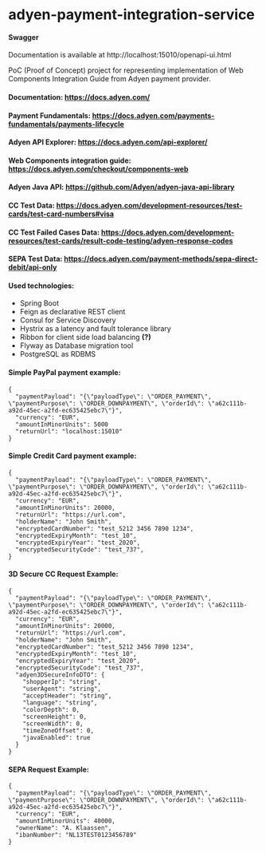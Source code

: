 # adyen-payment-integration-service

#### Swagger
Documentation is available at http://localhost:15010/openapi-ui.html

PoC (Proof of Concept) project for representing implementation of 
Web Components Integration Guide from Adyen payment provider.

#### Documentation: https://docs.adyen.com/
#### Payment Fundamentals: https://docs.adyen.com/payments-fundamentals/payments-lifecycle
#### Adyen API Explorer: https://docs.adyen.com/api-explorer/
#### Web Components integration guide: https://docs.adyen.com/checkout/components-web
#### Adyen Java API: https://github.com/Adyen/adyen-java-api-library
#### CC Test Data: https://docs.adyen.com/development-resources/test-cards/test-card-numbers#visa
#### CC Test Failed Cases Data: https://docs.adyen.com/development-resources/test-cards/result-code-testing/adyen-response-codes
#### SEPA Test Data: https://docs.adyen.com/payment-methods/sepa-direct-debit/api-only

#### Used technologies:

- Spring Boot
- Feign as declarative REST client
- Consul for Service Discovery
- Hystrix as a latency and fault tolerance library
- Ribbon for client side load balancing **(?)**
- Flyway as Database migration tool
- PostgreSQL as RDBMS


#### Simple PayPal payment example:
    {
      "paymentPayload": "{\"payloadType\": \"ORDER_PAYMENT\", \"paymentPurpose\": \"ORDER_DOWNPAYMENT\", \"orderId\": \"a62c111b-a92d-45ec-a2fd-ec635425ebc7\"}",
      "currency": "EUR",
      "amountInMinorUnits": 5000
      "returnUrl": "localhost:15010"
    }

#### Simple Credit Card payment example:
    {
      "paymentPayload": "{\"payloadType\": \"ORDER_PAYMENT\", \"paymentPurpose\": \"ORDER_DOWNPAYMENT\", \"orderId\": \"a62c111b-a92d-45ec-a2fd-ec635425ebc7\"}",
      "currency": "EUR",
      "amountInMinorUnits": 20000,
      "returnUrl": "https://url.com",
      "holderName": "John Smith",
      "encryptedCardNumber": "test_5212 3456 7890 1234",
      "encryptedExpiryMonth": "test_10",
      "encryptedExpiryYear": "test_2020",
      "encryptedSecurityCode": "test_737",
    }

#### 3D Secure CC Request Example:
    {
      "paymentPayload": "{\"payloadType\": \"ORDER_PAYMENT\", \"paymentPurpose\": \"ORDER_DOWNPAYMENT\", \"orderId\": \"a62c111b-a92d-45ec-a2fd-ec635425ebc7\"}",
      "currency": "EUR",
      "amountInMinorUnits": 20000,
      "returnUrl": "https://url.com",
      "holderName": "John Smith",
      "encryptedCardNumber": "test_5212 3456 7890 1234",
      "encryptedExpiryMonth": "test_10",
      "encryptedExpiryYear": "test_2020",
      "encryptedSecurityCode": "test_737",
      "adyen3DSecureInfoDTO": {
        "shopperIp": "string",
        "userAgent": "string",
        "acceptHeader": "string",
        "language": "string",
        "colorDepth": 0,
        "screenHeight": 0,
        "screenWidth": 0,
        "timeZoneOffset": 0,
        "javaEnabled": true
      }
    }

#### SEPA Request Example:
    {
      "paymentPayload": "{\"payloadType\": \"ORDER_PAYMENT\", \"paymentPurpose\": \"ORDER_DOWNPAYMENT\", \"orderId\": \"a62c111b-a92d-45ec-a2fd-ec635425ebc7\"}",
      "currency": "EUR",
      "amountInMinorUnits": 40000,
      "ownerName": "A. Klaassen",
      "ibanNumber": "NL13TEST0123456789"
    }
